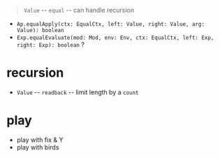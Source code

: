 > `Value` -- `equal` -- can handle recursion

- `Ap.equalApply(ctx: EqualCtx, left: Value, right: Value, arg: Value): boolean`
- `Exp.equalEvaluate(mod: Mod, env: Env, ctx: EqualCtx, left: Exp, right: Exp): boolean` ?

# recursion

- `Value` -- `readback` -- limit length by a `count`

# play

- play with fix & Y
- play with birds
